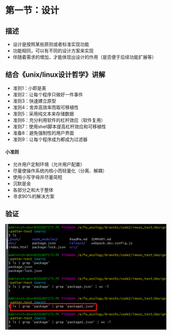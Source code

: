 # 第一节：设计

## 描述
- 设计是按照某些原则或者标准实现功能
- 功能相同，可以有不同的设计方案来实现
- 伴随着需求的增加，才能体现出设计的作用（是否便于后续功能扩展等）

## 结合《unix/linux设计哲学》讲解
- 准则1：小即是美
- 准则2：让每个程序只做好一件事件
- 准则3：快速建立原型
- 准则4：舍弃高效率而取可移植性
- 准则5：采用纯文本来存储数据
- 准则6：充分利用软件的杠杆效应（软件复用）
- 准则7：使用shell脚本提高杠杆效应和可移植性
- 准备8：避免强制性的用户界面
- 准则9：让每个程序成为都成为过滤器

#### 小准则
- 允许用户定制环境（允许用户配置）
- 尽量使操作系统内核小而轻量化（分离、解耦）
- 使用小写字母并尽量简短
- 沉默是金
- 各部分之和大于整体
- 寻求90%的解决方案

## 验证
![](./image/design.png)
